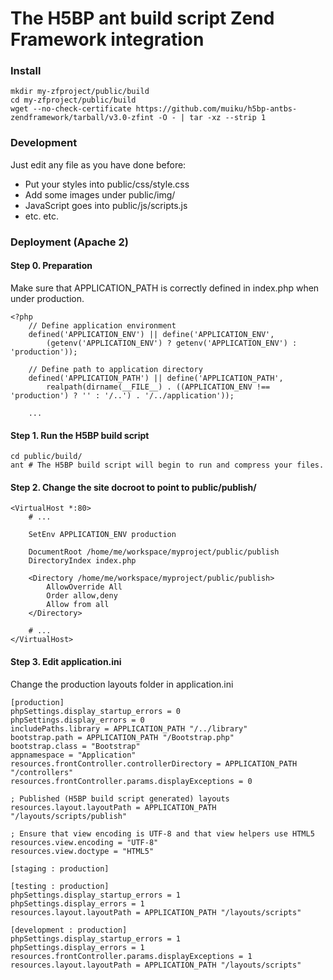 # The H5BP ant build script Zend Framework integration

### Install

    mkdir my-zfproject/public/build
    cd my-zfproject/public/build
    wget --no-check-certificate https://github.com/muiku/h5bp-antbs-zendframework/tarball/v3.0-zfint -O - | tar -xz --strip 1
    
### Development

Just edit any file as you have done before:

- Put your styles into public/css/style.css
- Add some images under public/img/
- JavaScript goes into public/js/scripts.js
- etc. etc.

### Deployment (Apache 2)

#### Step 0. Preparation

Make sure that APPLICATION_PATH is correctly defined in index.php when under production.

    <?php      
        // Define application environment
        defined('APPLICATION_ENV') || define('APPLICATION_ENV',  	
            (getenv('APPLICATION_ENV') ? getenv('APPLICATION_ENV') : 'production'));
	
        // Define path to application directory
        defined('APPLICATION_PATH') || define('APPLICATION_PATH',
            realpath(dirname(__FILE__) . ((APPLICATION_ENV !== 'production') ? '' : '/..') . '/../application'));

        ...

#### Step 1. Run the H5BP build script

    cd public/build/
    ant # The H5BP build script will begin to run and compress your files.


#### Step 2. Change the site docroot to point to public/publish/

    <VirtualHost *:80>
        # ...

        SetEnv APPLICATION_ENV production

    	DocumentRoot /home/me/workspace/myproject/public/publish
        DirectoryIndex index.php

        <Directory /home/me/workspace/myproject/public/publish>
	    	AllowOverride All
		    Order allow,deny
    		Allow from all
	    </Directory>

        # ...
    </VirtualHost>

#### Step 3. Edit application.ini

Change the production layouts folder in application.ini

    [production]
    phpSettings.display_startup_errors = 0
    phpSettings.display_errors = 0
    includePaths.library = APPLICATION_PATH "/../library"
    bootstrap.path = APPLICATION_PATH "/Bootstrap.php"
    bootstrap.class = "Bootstrap"
    appnamespace = "Application"
    resources.frontController.controllerDirectory = APPLICATION_PATH "/controllers"
    resources.frontController.params.displayExceptions = 0

    ; Published (H5BP build script generated) layouts
    resources.layout.layoutPath = APPLICATION_PATH "/layouts/scripts/publish"

    ; Ensure that view encoding is UTF-8 and that view helpers use HTML5
    resources.view.encoding = "UTF-8"
    resources.view.doctype = "HTML5"

    [staging : production]

    [testing : production]
    phpSettings.display_startup_errors = 1
    phpSettings.display_errors = 1
    resources.layout.layoutPath = APPLICATION_PATH "/layouts/scripts"

    [development : production]
    phpSettings.display_startup_errors = 1
    phpSettings.display_errors = 1
    resources.frontController.params.displayExceptions = 1
    resources.layout.layoutPath = APPLICATION_PATH "/layouts/scripts"


